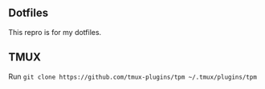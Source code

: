 ## Dotfiles

This repro is for my dotfiles.

## TMUX

Run `git clone https://github.com/tmux-plugins/tpm ~/.tmux/plugins/tpm`


